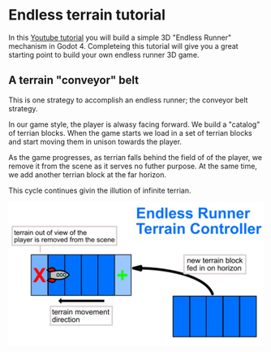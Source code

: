 # Endless terrain tutorial

In this [Youtube tutorial](https://youtu.be/M5BTC5FliAs) you will build a simple 3D "Endless Runner" mechanism in Godot 4.
Completeing this tutorial will give you a great starting point to build your own endless runner 3D game.

## A terrain "conveyor" belt
This is one strategy to accomplish an endless runner; the conveyor belt strategy.

In our game style, the player is alwasy facing forward.
We build a "catalog" of terrian blocks.  When the game starts we load in a set of terrian blocks and start moving them in unison towards the player.

As the game progresses, as terrian falls behind the field of of the player, we remove it from the scene as it serves no futher purpose.  At the same time, we add another terrian block at the far horizon.

This cycle continues givin the illution of infinite terrian.


![](docs/terain%20conveyor%20demo.png)
